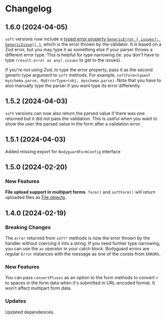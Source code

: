 # Changelog

## 1.6.0 (2024-04-05)

`soft` versions now include a [typed error property `GenericError { issues?: GenericIssue[] }`](./src/lib.ts#L73), which is the error thrown by the validator. It is based on a Zod error, but you may type it as something else if your parser throws a different error type. This is helpful for type narrowing (ie. you don't have to type `(result.error as any).issues` to get to the issues).

If you're not using Zod, to type the error property, pass it as the second generic type argument to `soft` methods. For example, `softForm<typeof myschema.parse, MyErrorType>(obj, myschema.parse)`. Note that you have to also manually type the parser if you want type its error differently.

## 1.5.2 (2024-04-03)

`soft` versions can now also return the parsed value if there was one returned but it did not pass the validation. This is useful when you want to show the user the parsed value in the form after a validation error.

## 1.5.1 (2024-04-03)

Added missing export for `BodyguardFormConfig` interface

## 1.5.0 (2024-02-20)

### New Features

**File upload support in multipart forms.** `form()` and `softForm()` will return uploaded files as [File objects](https://developer.mozilla.org/en-US/docs/Web/API/File).

## 1.4.0 (2024-02-19)

### Breaking Changes

The `error` returned from `soft*` methods is now the error thrown by the handler without coercing it into a string. If you need further type narrowing, you can use the `as` operator in your catch block. Bodyguard errors are regular `Error` instances with the message as one of the consts from `ERRORS`.

### New Features

You can pass `convertPluses` as an option to the form methods to convert `+` to spaces in the form data when it's submitted in URL-encoded format. It won't affect multipart form data.

### Updates

Updated dependencies.
